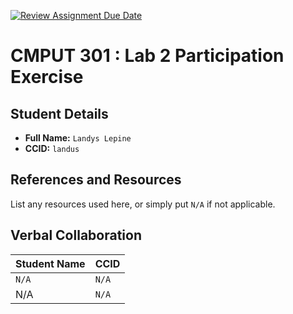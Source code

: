 [![Review Assignment Due Date](https://classroom.github.com/assets/deadline-readme-button-22041afd0340ce965d47ae6ef1cefeee28c7c493a6346c4f15d667ab976d596c.svg)](https://classroom.github.com/a/4btn9xaF)
# CMPUT 301 : Lab 2 Participation Exercise

## Student Details

- **Full Name:** `Landys Lepine`
- **CCID:** `landus`

## References and Resources

List any resources used here, or simply put `N/A` if not applicable.

## Verbal Collaboration

| Student Name | CCID     |
|--------------| -------- |
| ` N/A `    | ` N/A ` |
| N/A          | ` N/A `  |
